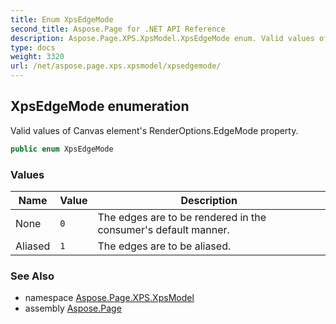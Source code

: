 ```yaml
---
title: Enum XpsEdgeMode
second_title: Aspose.Page for .NET API Reference
description: Aspose.Page.XPS.XpsModel.XpsEdgeMode enum. Valid values of Canvas elements RenderOptions.EdgeMode property
type: docs
weight: 3320
url: /net/aspose.page.xps.xpsmodel/xpsedgemode/
---
```

## XpsEdgeMode enumeration

Valid values of Canvas element's RenderOptions.EdgeMode property.

```csharp
public enum XpsEdgeMode
```

### Values

| Name | Value | Description |
| --- | --- | --- |
| None | `0` | The edges are to be rendered in the consumer's default manner. |
| Aliased | `1` | The edges are to be aliased. |

### See Also

* namespace [Aspose.Page.XPS.XpsModel](../../aspose.page.xps.xpsmodel/)
* assembly [Aspose.Page](../../)


